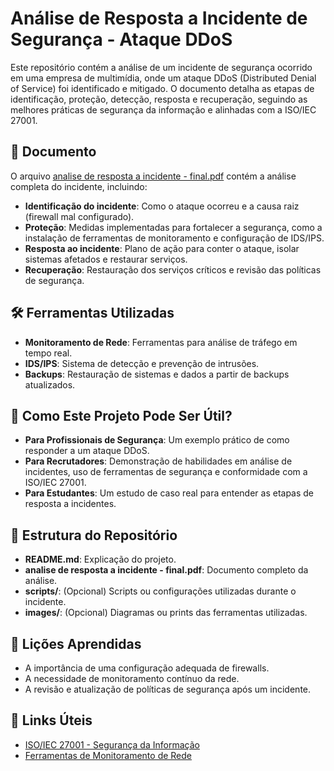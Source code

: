 # Análise de Resposta a Incidente de Segurança - Ataque DDoS

Este repositório contém a análise de um incidente de segurança ocorrido em uma empresa de multimídia, onde um ataque DDoS (Distributed Denial of Service) foi identificado e mitigado. O documento detalha as etapas de identificação, proteção, detecção, resposta e recuperação, seguindo as melhores práticas de segurança da informação e alinhadas com a ISO/IEC 27001.

## 📄 Documento
O arquivo [analise de resposta a incidente - final.pdf](analise%20de%20resposta%20a%20incidente%20-%20final.pdf) contém a análise completa do incidente, incluindo:
- **Identificação do incidente**: Como o ataque ocorreu e a causa raiz (firewall mal configurado).
- **Proteção**: Medidas implementadas para fortalecer a segurança, como a instalação de ferramentas de monitoramento e configuração de IDS/IPS.
- **Resposta ao incidente**: Plano de ação para conter o ataque, isolar sistemas afetados e restaurar serviços.
- **Recuperação**: Restauração dos serviços críticos e revisão das políticas de segurança.

## 🛠️ Ferramentas Utilizadas
- **Monitoramento de Rede**: Ferramentas para análise de tráfego em tempo real.
- **IDS/IPS**: Sistema de detecção e prevenção de intrusões.
- **Backups**: Restauração de sistemas e dados a partir de backups atualizados.

## 🚀 Como Este Projeto Pode Ser Útil?
- **Para Profissionais de Segurança**: Um exemplo prático de como responder a um ataque DDoS.
- **Para Recrutadores**: Demonstração de habilidades em análise de incidentes, uso de ferramentas de segurança e conformidade com a ISO/IEC 27001.
- **Para Estudantes**: Um estudo de caso real para entender as etapas de resposta a incidentes.

## 📂 Estrutura do Repositório
- **README.md**: Explicação do projeto.
- **analise de resposta a incidente - final.pdf**: Documento completo da análise.
- **scripts/**: (Opcional) Scripts ou configurações utilizadas durante o incidente.
- **images/**: (Opcional) Diagramas ou prints das ferramentas utilizadas.

## 📝 Lições Aprendidas
- A importância de uma configuração adequada de firewalls.
- A necessidade de monitoramento contínuo da rede.
- A revisão e atualização de políticas de segurança após um incidente.

## 🔗 Links Úteis
- [ISO/IEC 27001 - Segurança da Informação](https://www.iso.org/isoiec-27001-information-security.html)
- [Ferramentas de Monitoramento de Rede](https://www.solarwinds.com/network-performance-monitor)
